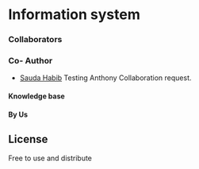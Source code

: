 # Information system
### Collaborators
### Co- Author
- [Sauda Habib](https://github.com/saudahabib)
Testing Anthony Collaboration request.
#### Knowledge base
#### By **Us**
## License
Free to use and distribute
